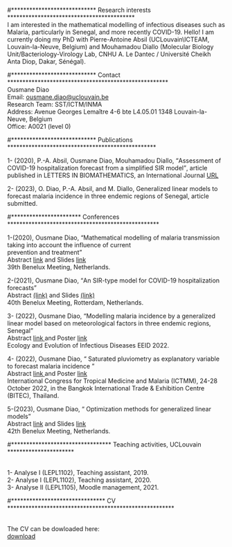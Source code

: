 #**************************** Research interests ******************************************
<br>I am interested in the mathematical modelling of infectious diseases such as Malaria, particularly in Senegal, and more recently COVID-19.
Hello! I am currently doing my PhD with Pierre-Antoine Absil (UCLouvain\ICTEAM, Louvain-la-Neuve, Belgium) and Mouhamadou Diallo (Molecular Biology Unit/Bacteriology-Virology Lab, CNHU A. Le Dantec / Université Cheikh Anta Diop, Dakar, Sénégal).

#**************************** Contact *****************************************************
<br>Ousmane Diao
<br>Email: ousmane.diao@uclouvain.be
<br>Research Team: SST/ICTM/INMA
<br>Address: Avenue Georges Lemaître 4-6 bte L4.05.01 1348 Louvain-la-Neuve, Belgium
<br>Office: A0021 (level 0)

#**************************** Publications *************************************************
<!-- wp:html -->
<p>1- (2020), P.-A. Absil, Ousmane Diao, Mouhamadou Diallo, <q>Assessment of COVID-19 hospitalization forecast from a simplified SIR model</q>, article published in LETTERS IN BIOMATHEMATICS, an International Journal
<a href="https://lettersinbiomath.journals.publicknowledgeproject.org/index.php/lib/article/view/403">URL</a>
</p>

<!-- wp:html -->
<p>2- (2023), O. Diao, P.-A. Absil, and M. Diallo, Generalized linear models to forecast
malaria incidence in three endemic regions of Senegal, article submitted.
  </p>

#***********************  Conferences **************************************************
  <!-- /wp:html -->
<p>1-(2020), Ousmane Diao, <q>Mathematical modelling of malaria transmission taking into account the influence of current<br>prevention and treatment</q>
<br> Abstract <a href="https://www.dropbox.com/s/n451fxy7l2uns4r/main_benelux.pdf?dl=0&quot;">link</a> and Slides <a href="https://www.dropbox.com/s/soz1pnpa699tfm7/benelux%20presentation%20new.pdf?dl=0&quot;">link</a>
<br>39th Benelux Meeting, Netherlands.
</p>

<p>2-(2021), Ousmane Diao, <q>An SIR-type model for COVID-19 hospitalization forecasts</q> 
<br> Abstract <a href="https://www.dropbox.com/s/b8anm6h2imxv1s4/Benelux_2021_abstract.pdf?dl=0&quot;">(link)</a> and Slides <a href="https://www.dropbox.com/s/zxo3vnoz583rmxw/Slides_benelux_2021_06_28.pdf?dl=0&quot;"> (link)</a>
<br> 40th Benelux Meeting, Rotterdam, Netherlands.
</p>

<p>3- (2022), Ousmane Diao, <q>Modelling malaria incidence by a generalized linear model based on meteorological factors in three endemic regions, Senegal</q> 
<br> Abstract <a href="https://www.dropbox.com/s/omyzy7jxa6o3zmv/main_conf_eeid_2022_Atlanta_2022_03_14.pdf?dl=0&quot;"> link </a> and Poster <a href="https://www.dropbox.com/s/zywc8hnrb42oe6b/poster_Ousmane_EEID2022.pdf?dl=0&quot;"> link</a>
<br> Ecology and Evolution of Infectious Diseases EEID 2022.
</p>

<p>4- (2022), Ousmane Diao, <q> Saturated pluviometry as explanatory variable to forecast malaria incidence </q> 
<br> Abstract <a href="https://www.dropbox.com/s/joswvb0zpc73i5l/Abstract_ICTMM2022.pdf?dl=0;"> link </a> and Poster <a href="https://www.dropbox.com/s/sbcuo6fqluw70zo/Poster_ICTMM_2022.pdf?dl=0;"> link</a>
<br> International Congress for Tropical Medicine and Malaria (ICTMM), 24-28 October 2022, in the Bangkok International Trade & Exhibition Centre (BITEC), Thailand.
</p>

<p>5-(2023), Ousmane Diao, <q> Optimization methods for generalized linear models</q>
<br> Abstract <a href="https://www.dropbox.com/s/eu58jaizrh2w7nd/OusmaneDiao.pdf?dl=0">link</a> and Slides <a href="https://www.dropbox.com/s/b6x5fw646gimw83/Presentations_benelux_2023.pdf?dl=0">link</a>
<br>42th Benelux Meeting, Netherlands.
</p>

#********************************* Teaching activities, UCLouvain **********************
<!-- /wp:html -->
<br>1- Analyse I (LEPL1102), Teaching assistant, 2019.
<br>2- Analyse I (LEPL1102), Teaching assistant, 2020.
<br>3- Analyse II (LEPL1105), Moodle management, 2021.
  
#******************************* CV *******************************************************
<!-- /wp:html -->
<br>The CV can be dowloaded here:
<br><a id="wp-block-file--media-6c1dfe52-c3b1-45e4-888a-78394eabbb8c" href="https://www.dropbox.com/s/ki4bl46v72fzp3u/CV_Ousmane.pdf?dl=0"> </a><a href="https://www.dropbox.com/s/ki4bl46v72fzp3u/CV_Ousmane.pdf?dl=0" class="wp-block-file__button wp-element-button" download aria-describedby="wp-block-file--media-6c1dfe52-c3b1-45e4-888a-78394eabbb8c"> download </a>
